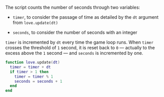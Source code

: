 The script counts the number of seconds through two variables:

- `timer`, to consider the passage of time as detailed by the `dt` argument from `love.update(dt)`

- `seconds`, to consider the number of seconds with an integer

`timer` is incremented by `dt` every time the game loop runs. When `timer` crosses the threshold of `1` second, it is reset back to `0` — actually to the excess above the `1` second — and `seconds` is incremented by one.

```lua
function love.update(dt)
  timer = timer + dt
  if timer > 1 then
    timer = timer % 1
    seconds = seconds + 1
  end
end
```
